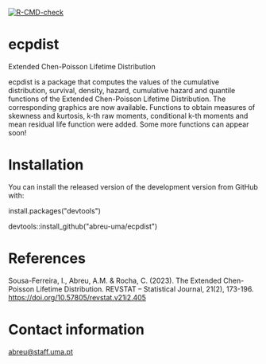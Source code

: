 
  <!-- badges: start -->
  [![R-CMD-check](https://github.com/abreu-uma/ecpdist/actions/workflows/R-CMD-check.yaml/badge.svg)](https://github.com/abreu-uma/ecpdist/actions/workflows/R-CMD-check.yaml)
  <!-- badges: end -->

# ecpdist
Extended Chen-Poisson Lifetime Distribution

ecpdist is a package that computes the values of the cumulative distribution, 
survival, density, hazard, cumulative hazard and quantile functions of the 
Extended Chen-Poisson Lifetime Distribution. The corresponding graphics are now
available. Functions to obtain measures of 
    skewness and kurtosis, k-th raw moments, conditional k-th moments and mean 
    residual life function were added. Some more functions can appear soon!

# Installation

You can install the released version of the development version from GitHub 
with:

install.packages("devtools")

devtools::install_github("abreu-uma/ecpdist")

# References

Sousa-Ferreira, I., Abreu, A.M. & Rocha, C. (2023). The Extended Chen-Poisson 
Lifetime Distribution. REVSTAT – Statistical Journal, 21(2), 173-196. 
https://doi.org/10.57805/revstat.v21i2.405

# Contact information

abreu@staff.uma.pt




